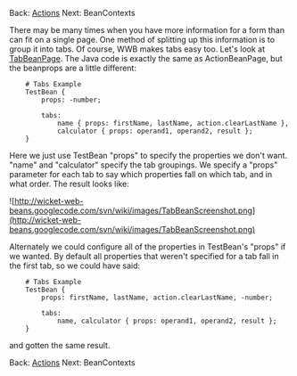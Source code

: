 Back: [Actions](Actions.md) Next: BeanContexts


There may be many times when you have more information for a form than can fit on a single page. One method of splitting up this information is to group it into tabs. Of course, WWB makes tabs easy too. Let's look at [TabBeanPage](http://code.google.com/p/wicket-web-beans/source/browse/trunk/wicketwebbeans-examples/src/main/java/com/googlecode/wicketwebbeans/examples/tabs/TabBeanPage.java). The Java code is exactly the same as ActionBeanPage, but the beanprops are a little different:

```
	# Tabs Example
	TestBean {
		props: -number;
		
		tabs: 
			name { props: firstName, lastName, action.clearLastName },
			calculator { props: operand1, operand2, result }; 
	}
```

Here we just use TestBean "props" to specify the properties we don't want. "name" and "calculator" specify the tab groupings. We specify a "props" parameter for each tab to say which properties fall on which tab, and in what order. The result looks like:

![http://wicket-web-beans.googlecode.com/svn/wiki/images/TabBeanScreenshot.png](http://wicket-web-beans.googlecode.com/svn/wiki/images/TabBeanScreenshot.png)

Alternately we could configure all of the properties in TestBean's "props" if we wanted. By default all properties that weren't specified for a tab fall in the first tab, so we could have said:

```
	# Tabs Example
	TestBean {
		props: firstName, lastName, action.clearLastName, -number;
		
		tabs: 
			name, calculator { props: operand1, operand2, result }; 
	}
```

and gotten the same result.

Back: [Actions](Actions.md) Next: BeanContexts